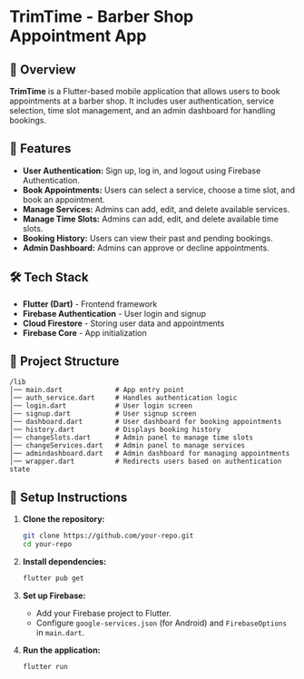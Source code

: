 # TrimTime - Barber Shop Appointment App

## 📌 Overview
**TrimTime** is a Flutter-based mobile application that allows users to book appointments at a barber shop. It includes user authentication, service selection, time slot management, and an admin dashboard for handling bookings.

## 🚀 Features
- **User Authentication:** Sign up, log in, and logout using Firebase Authentication.  
- **Book Appointments:** Users can select a service, choose a time slot, and book an appointment.  
- **Manage Services:** Admins can add, edit, and delete available services.  
- **Manage Time Slots:** Admins can add, edit, and delete available time slots.  
- **Booking History:** Users can view their past and pending bookings.  
- **Admin Dashboard:** Admins can approve or decline appointments.  

## 🛠️ Tech Stack
- **Flutter (Dart)** - Frontend framework  
- **Firebase Authentication** - User login and signup  
- **Cloud Firestore** - Storing user data and appointments  
- **Firebase Core** - App initialization  

## 📂 Project Structure
```
/lib
│── main.dart             # App entry point
│── auth_service.dart     # Handles authentication logic
│── login.dart            # User login screen
│── signup.dart           # User signup screen
│── dashboard.dart        # User dashboard for booking appointments
│── history.dart          # Displays booking history
│── changeSlots.dart      # Admin panel to manage time slots
│── changeServices.dart   # Admin panel to manage services
│── admindashboard.dart   # Admin dashboard for managing appointments
│── wrapper.dart          # Redirects users based on authentication state
```

## 🔧 Setup Instructions
1. **Clone the repository:**  
   ```sh
   git clone https://github.com/your-repo.git
   cd your-repo
   ```
2. **Install dependencies:**  
   ```sh
   flutter pub get
   ```
3. **Set up Firebase:**  
   - Add your Firebase project to Flutter.  
   - Configure `google-services.json` (for Android) and `FirebaseOptions` in `main.dart`.  

4. **Run the application:**  
   ```sh
   flutter run
   ```

